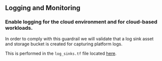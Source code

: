 ## Logging and Monitoring

### Enable logging for the cloud environment and for cloud-based workloads.

In order to comply with this guardrail we will validate that a log sink asset and storage bucket is created for capturing platform logs.

This is performed in the `log_sinks.tf` file located [here](../deployment-templates/Terraform/guardrails/log_sinks.tf).

